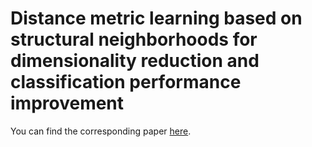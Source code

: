 # Distance metric learning based on structural neighborhoods for dimensionality reduction and classification performance improvement

You can find the corresponding paper [here](https://arxiv.org/abs/1902.03453).
